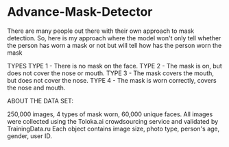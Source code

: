 # Advance-Mask-Detector
There are many people out there with their own approach to mask detection. So, here is my approach where the model won't only tell whether the person has worn a mask or not but will tell how has the person worn the mask

TYPES
TYPE 1 - There is no mask on the face.
TYPE 2 - The mask is on, but does not cover the nose or mouth.
TYPE 3 - The mask covers the mouth, but does not cover the nose.
TYPE 4 - The mask is worn correctly, covers the nose and mouth.

ABOUT THE DATA SET: 

250,000 images, 4 types of mask worn, 60,000 unique faces.
All images were collected using the Toloka.ai crowdsourcing service and validated by TrainingData.ru
Each object contains image size, photo type, person's age, gender, user ID.

